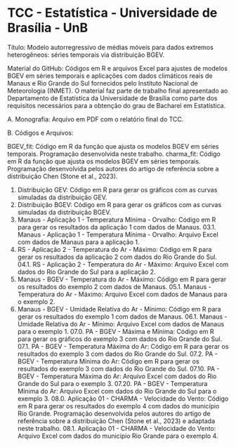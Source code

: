 # TCC - Estatística - Universidade de Brasília - UnB

Título: Modelo autorregressivo de médias móveis para dados extremos heterogêneos: séries temporais via distribuição BGEV.

Material do GitHub: Códigos em R e arquivos Excel para ajustes de modelos BGEV em séries temporais e aplicações com dados climáticos reais de Manaus e Rio Grande do Sul fornecidos pelo Instituto Nacional de Meteorologia (INMET). O material faz parte de trabalho final apresentado ao Departamento de Estatística da Universidade de Brasília como parte dos requisitos necessários para a obtenção do grau de Bacharel em Estatística.

A. Monografia: Arquivo em PDF com o relatório final do TCC.

B. Códigos e Arquivos:

BGEV_fit: Código em R da função que ajusta os modelos BGEV em séries temporais. Programação desenvolvida neste trabalho.
charma_fit: Código em R da função que ajusta os modelos BGEV em séries temporais. Programação desenvolvida pelos autores do artigo de referência sobre a distribuição Chen (Stone et al., 2023).
01. Distribuição GEV: Código em R para gerar os gráficos com as curvas simuladas da distribuição GEV.
02. Distribuição BGEV: Código em R para gerar os gráficos com as curvas simuladas da distribuição BGEV.
03. Manaus - Aplicação 1 - Temperatura Mínima - Orvalho: Código em R para gerar os resultados da aplicação 1 com dados de Manaus.
03.1. Manaus - Aplicação 1 - Temperatura Mínima - Orvalho: Arquivo Excel com dados de Manaus para a aplicação 1.
04. RS - Aplicação 2 - Temperatura do Ar - Máximo: Código em R para gerar os resultados da aplicação 2 com dados do Rio Grande do Sul.
04.1. RS - Aplicação 2 - Temperatura do Ar - Máximo: Arquivo Excel com dados do Rio Grande do Sul para a aplicação 2.
05. Manaus - BGEV - Temperatura do Ar - Máximo: Código em R para gerar os resultados do exemplo 2 com dados de Manaus.
05.1. Manaus - Temperatura do Ar - Máximo: Arquivo Excel com dados de Manaus para o exemplo 2.
06. Manaus - BGEV - Umidade Relativa do Ar - Mínimo: Código em R para gerar os resultados do exemplo 1 com dados de Manaus.
06.1. Manaus - Umidade Relativa do Ar - Mínimo: Arquivo Excel com dados de Manaus para o exemplo 1.
07.0. PA - BGEV - Máxima e Mínima: Código em R para gerar os gráficos do exemplo 3 com dados do Rio Grande do Sul.
07.1. PA - BGEV - Temperatura Máxima do Ar: Código em R para gerar os resultados do exemplo 3 com dados do Rio Grande do Sul.
07.2. PA - BGEV - Temperatura Mínima do Ar: Código em R para gerar os resultados do exemplo 3 com dados do Rio Grande do Sul.
07.10. PA - BGEV - Temperatura Máxima do Ar: Arquivo Excel com dados do Rio Grande do Sul para o exemplo 3.
07.20. PA - BGEV - Temperatura Mínima do Ar: Arquivo Excel com dados do Rio Grande do Sul para o exemplo 3.
08.0. Aplicação 01 - CHARMA - Velocidade do Vento: Código em R para gerar os resultados do exemplo 4 com dados do município Rio Grande. Programação desenvolvida pelos autores do artigo de referência sobre a distribuição Chen (Stone et al., 2023) e adaptada neste trabalho.
08.1. Aplicação 01 - CHARMA - Velocidade do Vento: Arquivo Excel com dados do município Rio Grande para o exemplo 4.


